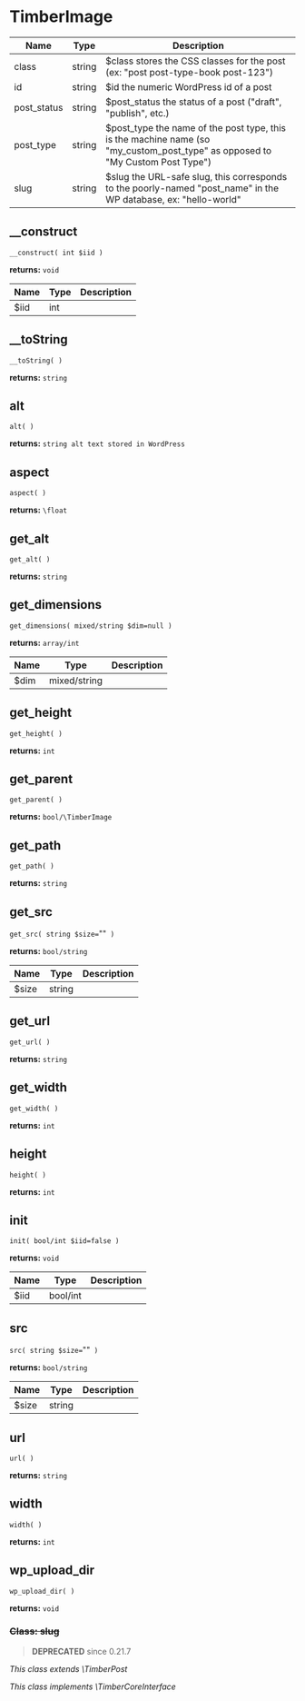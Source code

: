 
# TimberImage




Name | Type | Description
---- | ---- | -----------
class | string | $class stores the CSS classes for the post (ex: "post post-type-book post-123")
id | string | $id the numeric WordPress id of a post
post_status | string | 		$post_status 	the status of a post ("draft", "publish", etc.)
post_type | string | 	$post_type 		the name of the post type, this is the machine name (so "my_custom_post_type" as opposed to "My Custom Post Type")
slug | string | 	$slug 		the URL-safe slug, this corresponds to the poorly-named "post_name" in the WP database, ex: "hello-world"
## __construct
`__construct( int $iid )`

**returns:** `void`



Name | Type | Description
---- | ---- | -----------
$iid | int | 


## __toString
`__toString( )`

**returns:** `string`




## alt
`alt( )`

**returns:** `string alt text stored in WordPress`




## aspect
`aspect( )`

**returns:** `\float`




## get_alt
`get_alt( )`

**returns:** `string`




## get_dimensions
`get_dimensions( mixed/string $dim=null )`

**returns:** `array/int`



Name | Type | Description
---- | ---- | -----------
$dim | mixed/string | 


## get_height
`get_height( )`

**returns:** `int`




## get_parent
`get_parent( )`

**returns:** `bool/\TimberImage`




## get_path
`get_path( )`

**returns:** `string`




## get_src
`get_src( string $size=`""` )`

**returns:** `bool/string`



Name | Type | Description
---- | ---- | -----------
$size | string | 


## get_url
`get_url( )`

**returns:** `string`




## get_width
`get_width( )`

**returns:** `int`




## height
`height( )`

**returns:** `int`




## init
`init( bool/int $iid=false )`

**returns:** `void`



Name | Type | Description
---- | ---- | -----------
$iid | bool/int | 


## src
`src( string $size=`""` )`

**returns:** `bool/string`



Name | Type | Description
---- | ---- | -----------
$size | string | 


## url
`url( )`

**returns:** `string`




## width
`width( )`

**returns:** `int`




## wp_upload_dir
`wp_upload_dir( )`

**returns:** `void`





### <strike>Class: slug</strike>

> **DEPRECATED** since 0.21.7



*This class extends \TimberPost*

*This class implements \TimberCoreInterface*

